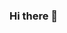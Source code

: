 ### Hi there 👋

<!--
**jeffrey301/jeffrey301** is a ✨ _special_ ✨ repository because its `README.md` (this file) appears on your GitHub profile.

Here are some ideas to get you started:

- 📖 I'm currently studying at CUHK
- 🔭 I’m currently working on C programming
- 🌱 I’m currently learning multivariable calculus
- 📫 How to reach me: send me an email
-->

